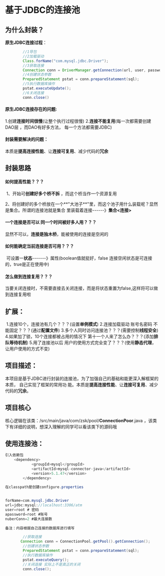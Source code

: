 # 基于JDBC的连接池

## 为什么封装？

**原生JDBC连接过程**：

~~~java
        //1导包
        //2加载驱动
        Class.forName("com.mysql.jdbc.Driver");  
        //3获取连接
        Connection conn = DriverManager.getConnection(url, user, password);
        //4创建状态参数
        PreparedStatement pstat = conn.prepareStatement(sql);
        //5执行数据库操作
        pstat.executeUpdate();
        //6关闭连接
        conn.close()
~~~

#### **原生JDBC连接存在的问题:**

  1.创建**连接时间很慢**(让整个执行过程很慢)
  2.**连接不能复用**(每一次都需要创建 DAO层 ，而DAO有好多方法， 每一个方法都需要JDBC)

#### **封装需要解决的问题：**

本质是**提高连接性能**、让**连接可复用**、减少代码的**冗余**

## 封装思路

#### **如何提高性能**？？？

​       1、开始可**创建好多个桥不拆** ，而这个桥当作一个资源复用

​       2、将创建好的多个桥放在一个**"大池子**"里，而这个池子用什么装载呢？显然是集合。所谓的连接池就是集合          			里装载着连接------》**集合<连接>**

#### **一个连接是否可以 同一个时间被好多人用？？？**

​	      显然不可以，**连接是独木桥**，能被使用的连接是空闲的

#### **如何能确定当前连接是否可用？？？** 

​         可设置一**状态**-------》属性(boolean值就挺好，false 连接空闲状态是可连接的，true是正在使用中)

#### **怎么做到连接复用？**？？

​        当要关闭连接时，不需要直接去关闭连接，而是将状态重置为false,这样将可以做到连接复用啦

## 扩展：

​    1.连接10个，连接池有几个？？？(设置**单例模式**)
​	2.连接加载驱动 账号名密码 不能固定？？？(通过**配置文件**)
​	3.多个人同时访问连接池？？？(需要控制**线程安全**)
​	4.如果加了锁，10个连接都被占用的情况下  第十一个人来了怎么办？？？(添加**排队等待机制**)
​	5.用了连接池以后 用户的使用方式完全变了？？？(使用**静态代理**，让用户使用的方式不变)

## 项目描述：

本项目是基于JDBC进行封装的连接池，为了加强自己的基础和能更深入解框架的本质， 自己实现了框架的常用功 能。本质是**提高连接性能**、让**连接可复用**、减少代码的**冗余**。

## 项目核心

核心逻辑在该类：/src/main/java/com/zsk/pool/**ConnectionPoor**.java ，该类下有详细的说明，想深入理解的同学可以看该类下的源码哦



## 使用连接池：

```java
引入依赖包
    <dependency>
            <groupId>mysql</groupId>
            <artifactId>mysql-connector-java</artifactId>
            <version>5.1.47</version>
        </dependency>
```

```java
在classpath是创建configure.properties
    
    
forName=com.mysql.jdbc.Driver 
url=jdbc:mysql://localhost:3306/atm
user=root # 密码
apassword=root #账号
nuberConn=2 #最大连接数
    
备注：内容根据自己连接的数据库进行填写

```

```java
     	//获取连接
       Connection conn = ConnectionPool.getPool().getConnection();
        //创建状态参数
        PreparedStatement pstat = conn.prepareStatement(sql);
        //执行数据库操作
        pstat.executeQuery();
		//关闭连接 实际上不是真正的关闭
        conn.close();

```

